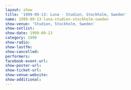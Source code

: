 ```yaml
---
layout: show
title: '1999-09-13: Luna - Studion, Stockholm, Sweden'
name: 1999-09-13-luna-studion-stockholm-sweden
show-venue: 'Studion, Stockholm, Sweden'
show-setlist: 
show-date: 1999-09-13
category: 1999
show-radio: 
show-lastfm: 
show-cancelled: 
performers: 
facebook-event-url: 
show-poster-url: 
show-ticket-url: 
show-venue-website: 
show-additional: 
---
```


